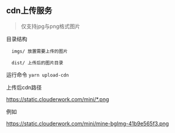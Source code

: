 ## cdn上传服务

> 仅支持jpg与png格式图片

目录结构
```
  imgs/ 放置需要上传的图片

  dist/ 上传后的图片目录
```

运行命令 ```yarn upload-cdn```

上传后cdn路径

https://static.clouderwork.com/mini/*.png

例如

https://static.clouderwork.com/mini/mine-bgImg-41b9e565f3.png
